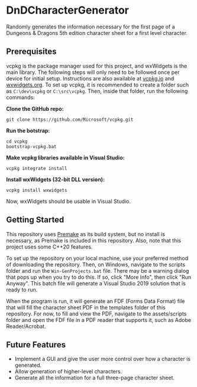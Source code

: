 # DnDCharacterGenerator
Randomly generates the information necessary for the first page of a Dungeons & Dragons 5th edition character sheet for a first level character.

## Prerequisites
vcpkg is the package manager used for this project, and wxWidgets is the main library. The following steps will only need to be followed once per device for initial setup. Instructions are also available at [vcpkg.io](https://vcpkg.io/en/getting-started.html) and [wxwidgets.org](https://www.wxwidgets.org/blog/2019/01/wxwidgets-and-vcpkg/). To set up vcpkg, it is recommended to create a folder such as `C:\dev\vcpkg` or `C:\src\vcpkg`. Then, inside that folder, run the following commands:

**Clone the GitHub repo:**

    git clone https://github.com/Microsoft/vcpkg.git

**Run the botstrap:**
    
    cd vcpkg
    bootstrap-vcpkg.bat

**Make vcpkg libraries available in Visual Studio:**

    vcpkg integrate install

**Install wxWidgets (32-bit DLL version):**

    vcpkg install wxwidgets

Now, wxWidgets should be usable in Visual Studio.

## Getting Started
This repository uses [Premake](https://github.com/premake/premake-core) as its build system, but no install is necessary, as Premake is included in this repository. Also, note that this project uses some C++20 features.

To set up the repository on your local machine, use your preferred method of downloading the repository. Then, on Windows, navigate to the scripts folder and run the `Win-GenProjects.bat` file. There may be a warning dialog that pops up when you try to do this. If so, click "More Info", then click "Run Anyway". This batch file will generate a Visual Studio 2019 solution that is ready to run.

When the program is run, it will generate an FDF (Forms Data Format) file that will fill the character sheet PDF in the templates folder of this repository. For now, to fill and view the PDF, navigate to the assets/scripts folder and open the FDF file in a PDF reader that supports it, such as Adobe Reader/Acrobat.

## Future Features
* Implement a GUI and give the user more control over how a character is generated.
* Allow generation of higher-level characters.
* Generate all the information for a full three-page character sheet.
